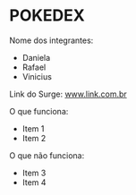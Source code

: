 # POKEDEX

Nome dos integrantes: 
- Daniela 
- Rafael
- Vinicius

Link do Surge: www.link.com.br

O que funciona:
- Item 1
- Item 2

O que não funciona: 
- Item 3
- Item 4
